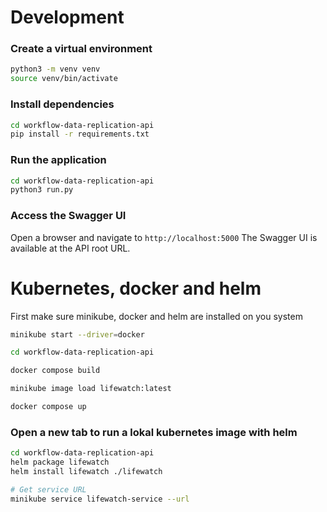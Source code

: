 # Development

### Create a virtual environment
```bash
python3 -m venv venv
source venv/bin/activate
```

### Install dependencies
```bash
cd workflow-data-replication-api
pip install -r requirements.txt
```

### Run the application
```bash
cd workflow-data-replication-api
python3 run.py
```

### Access the Swagger UI
Open a browser and navigate to `http://localhost:5000`
The Swagger UI is available at the API root URL.


# Kubernetes, docker and helm
First make sure minikube, docker and helm are installed on you system

```bash
minikube start --driver=docker

cd workflow-data-replication-api

docker compose build 

minikube image load lifewatch:latest

docker compose up
```

### Open a new tab to run a lokal kubernetes image with helm

```bash
cd workflow-data-replication-api
helm package lifewatch
helm install lifewatch ./lifewatch

# Get service URL
minikube service lifewatch-service --url
```
